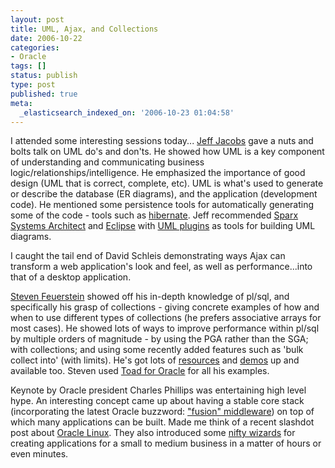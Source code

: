 ```yaml
---
layout: post
title: UML, Ajax, and Collections
date: 2006-10-22
categories:
- Oracle
tags: []
status: publish
type: post
published: true
meta:
  _elasticsearch_indexed_on: '2006-10-23 01:04:58'
---
```

I attended some interesting sessions today...  <a href="http://www.jeffreyjacobs.com/">Jeff Jacobs</a> gave a nuts and bolts talk on UML do's and don'ts.  He showed how UML is a key component of understanding and communicating business logic/relationships/intelligence.  He emphasized the importance of good design (UML that is correct, complete, etc). UML is what's used to generate or describe the database (ER diagrams), and the application (development code).   He mentioned some persistence tools for automatically generating some of the code - tools such as <a href="http://www.hibernate.org/">hibernate</a>.  Jeff recommended <a href="http://www.sparxsystems.com.au/UML_Tutorial.htm">Sparx Systems Architect</a> and <a href="http://www.eclipse.org/">Eclipse</a> with <a href="http://eclipse-plugins.2y.net/eclipse/plugins.jsp?category=UML">UML plugins</a> as tools for building UML diagrams.
<p>I caught the tail end of David Schleis demonstrating ways Ajax can transform a web application's look and feel, as well as performance...into that of a desktop application.
<p><a href="http://www.stevenfeuerstein.com/">Steven Feuerstein</a> showed off his in-depth knowledge of pl/sql, and specifically his grasp of collections - giving concrete examples of how and when to use different types of collections (he prefers associative arrays for most cases).  He showed lots of ways to improve performance within pl/sql by multiple orders of magnitude - by using the PGA rather than the SGA; with collections; and using some recently added features such as 'bulk collect into' (with limits).   He's got lots of <a href="http://www.oracleplsqlprogramming.com/resources.html">resources</a> and <a href="http://www.oracleplsqlprogramming.com/downloads/demo.zip">demos</a> up and available too.  Steven used <a href="http://www.toadsoft.com/toad_oracle.htm" title="Toad for Oracle">Toad for Oracle</a> for all his examples.
<p>
Keynote by Oracle president Charles Phillips was entertaining high level hype.  An interesting concept came up about having a stable core stack (incorporating the latest Oracle buzzword: <a href="http://www.oracle.com/products/middleware/index.html">"fusion" middleware</a>) on top of which many applications can be built.  Made me think of a recent slashdot post about <a href="http://linux.slashdot.org/article.pl?sid=06/10/17/159223&amp;from=rss">Oracle Linux</a>.  They also introduced some <a href="http://www.oracle.com/solutions/mid/ebusiness.html" title="Oracle E-Business suite">nifty wizards</a> for creating applications for a small to medium business in a matter of hours or even minutes.
